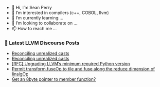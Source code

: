 - 👋 Hi, I’m Sean Perry
- 👀 I’m interested in compilers (c++, COBOL, llvm)
- 🌱 I’m currently learning ...
- 💞️ I’m looking to collaborate on ...
- 📫 How to reach me ...

<!---
s66perry/s66perry is a ✨ special ✨ repository because its `README.md` (this file) appears on your GitHub profile.
You can click the Preview link to take a look at your changes.
--->
### 📕 Latest LLVM Discourse Posts

<!-- DISCOURSE-LLVM:START -->
- [Reconciling unrealized casts](https://discourse.llvm.org/t/reconciling-unrealized-casts/88620#post_9)
- [Reconciling unrealized casts](https://discourse.llvm.org/t/reconciling-unrealized-casts/88620#post_8)
- [[RFC] Upgrading LLVM’s minimum required Python version](https://discourse.llvm.org/t/rfc-upgrading-llvm-s-minimum-required-python-version/88605?page=2#post_31)
- [Permit transform.fuseOp to tile and fuse along the reduce dimension of linalgOp](https://discourse.llvm.org/t/permit-transform-fuseop-to-tile-and-fuse-along-the-reduce-dimension-of-linalgop/88626#post_1)
- [Get an 8byte pointer to member function?](https://discourse.llvm.org/t/get-an-8byte-pointer-to-member-function/88625#post_2)
<!-- DISCOURSE-LLVM:END -->
